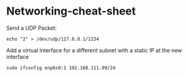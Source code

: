 # Networking-cheat-sheet


Send a UDP Packet:

```
echo "2" > /dev/udp/127.0.0.1/1234
```



Add a virtual interface for a different subnet with a static IP at the new interface

```
sudo ifconfig enp6s0:1 192.168.111.99/24
```
